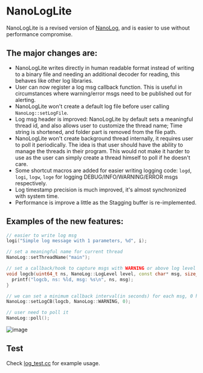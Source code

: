 # NanoLogLite
NanoLogLite is a revised version of [NanoLog](https://github.com/PlatformLab/NanoLog), and is easier to use without performance compromise.

## The major changes are:
* NanoLogLite writes directly in human readable format instead of writing to a binary file and needing an additional decoder for reading, this behaves like other log libraries.
* User can now register a log msg callback function. This is useful in circumstances where warning/error msgs need to be published out for alerting.
* NanoLogLite won't create a default log file before user calling `NanoLog::setLogFile`.
* Log msg header is improved: NanoLogLite by default sets a meaningful thread id, and also allows user to customize the thread name; Time string is shortened, and folder part is removed from the file path.
* NanoLogLite won't create background thread internally, it requires user to poll it periodically. The idea is that user should have the ability to manage the threads in their program.  This would not make it harder to use as the user can simply create a thread himself to poll if he doesn't care.
* Some shortcut macros are added for easier writing logging code: `logd`, `logi`, `logw`, `loge` for logging DEBUG/INFO/WARNING/ERROR msgs respectively.
* Log timestamp precision is much improved, it's almost synchronized with system time.
* Performance is improve a little as the Stagging buffer is re-implemented.


## Examples of the new features:
```c++
// easier to write log msg
logi("Simple log message with 1 parameters, %d", i);

// set a meaningful name for current thread
NanoLog::setThreadName("main"); 

// set a callback/hook to capture msgs with WARNING or above log level
void logcb(uint64_t ns, NanoLog::LogLevel level, const char* msg, size_t msg_len) {
  printf("logcb, ns: %ld, msg: %s\n", ns, msg);
}

// we can set a minimum callback interval(in seconds) for each msg, 0 here means no such limitation
NanoLog::setLogCB(logcb, NanoLog::WARNING, 0);

// user need to poll it
NanoLog::poll(); 
```

![image](https://user-images.githubusercontent.com/11496526/115710553-1019f500-a3a5-11eb-8688-74d9bac60fa0.png)

## Test
Check [log_test.cc](https://github.com/MengRao/NanoLogLite/blob/main/test/log_test.cc) for example usage.
